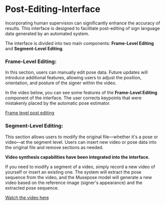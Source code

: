 # Post-Editing-Interface
Incorporating human supervision can significantly enhance the accuracy of results. This interface is designed to facilitate post-editing of sign language data generated by an automated system.

The interface is divided into two main components: **Frame-Level Editing** and **Segment-Level Editing**.

### Frame-Level Editing:
In this section, users can manually edit pose data. Future updates will introduce additional features, allowing users to adjust the position, orientation, and posture of the signer within the video.

In the video below, you can see some features of the **Frame-Level Editing** component of the interface. The user corrects keypoints that were mistakenly placed by the automatic pose estimator.

[Frame level post editing](https://github.com/user-attachments/assets/f6f4aae4-8883-455b-8bb1-81f670b50dce)


### Segment-Level Editing:
This section allows users to modify the original file—whether it's a pose or video—at the segment level. Users can insert new video or pose data into the original file and remove sections as needed. 

**Video synthesis capabilities have been integrated into the interface.**

If you need to modify a segment of a video, simply record a new video of yourself or insert an existing one. The system will extract the pose sequence from the video, and the Musepose model will generate a new video based on the reference image (signer's appearance) and the extracted pose sequence.

[Watch the video here](https://github.com/user-attachments/assets/22e214ba-67f0-497c-bed8-0ef9643f8179)
